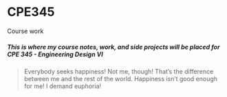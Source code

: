 # CPE345
Course work
##### This is where my course notes, work, and side projects will be placed for CPE 345 - Engineering Design VI
>Everybody seeks happiness! Not me, though! That’s the difference between me and the rest of the world. Happiness isn’t good enough for me! I demand euphoria!
